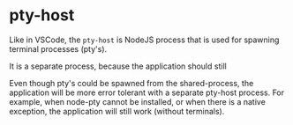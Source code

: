 # pty-host

Like in VSCode, the `pty-host` is NodeJS process that is used for spawning terminal processes (pty's).

It is a separate process, because the application should still

Even though pty's could be spawned from the shared-process, the application
will be more error tolerant with a separate pty-host process.
For example, when node-pty cannot be installed, or when there is a native exception, the application will still work (without terminals).
